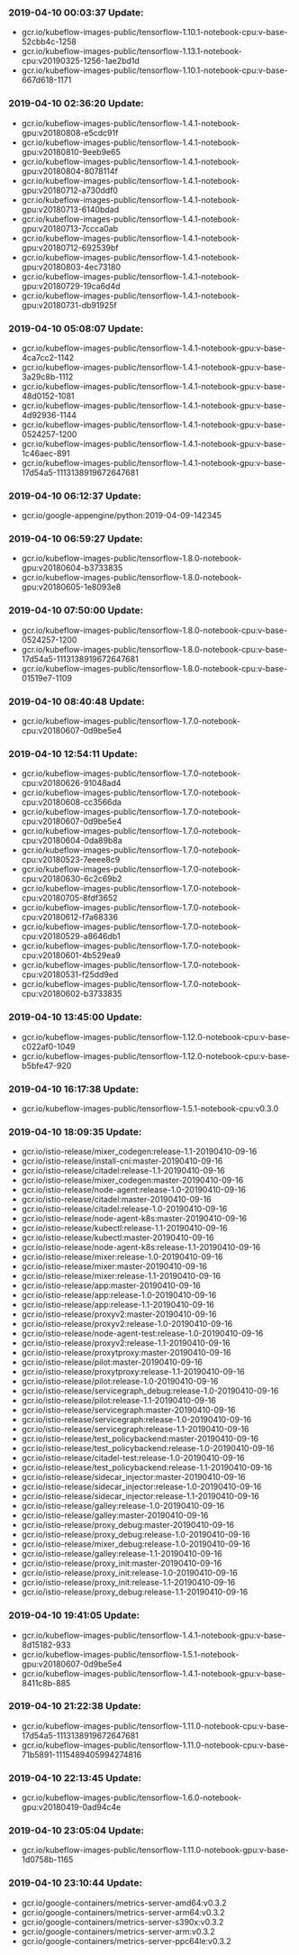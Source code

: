 ### 2019-04-10 00:03:37 Update:

- gcr.io/kubeflow-images-public/tensorflow-1.10.1-notebook-cpu:v-base-52cbb4c-1258
- gcr.io/kubeflow-images-public/tensorflow-1.13.1-notebook-cpu:v20190325-1256-1ae2bd1d
- gcr.io/kubeflow-images-public/tensorflow-1.10.1-notebook-cpu:v-base-667d618-1171
### 2019-04-10 02:36:20 Update:

- gcr.io/kubeflow-images-public/tensorflow-1.4.1-notebook-gpu:v20180808-e5cdc91f
- gcr.io/kubeflow-images-public/tensorflow-1.4.1-notebook-gpu:v20180810-9eeb9e65
- gcr.io/kubeflow-images-public/tensorflow-1.4.1-notebook-gpu:v20180804-8078114f
- gcr.io/kubeflow-images-public/tensorflow-1.4.1-notebook-gpu:v20180712-a730ddf0
- gcr.io/kubeflow-images-public/tensorflow-1.4.1-notebook-gpu:v20180713-6140bdad
- gcr.io/kubeflow-images-public/tensorflow-1.4.1-notebook-gpu:v20180713-7ccca0ab
- gcr.io/kubeflow-images-public/tensorflow-1.4.1-notebook-gpu:v20180712-692539bf
- gcr.io/kubeflow-images-public/tensorflow-1.4.1-notebook-gpu:v20180803-4ec73180
- gcr.io/kubeflow-images-public/tensorflow-1.4.1-notebook-gpu:v20180729-19ca6d4d
- gcr.io/kubeflow-images-public/tensorflow-1.4.1-notebook-gpu:v20180731-db91925f
### 2019-04-10 05:08:07 Update:

- gcr.io/kubeflow-images-public/tensorflow-1.4.1-notebook-gpu:v-base-4ca7cc2-1142
- gcr.io/kubeflow-images-public/tensorflow-1.4.1-notebook-gpu:v-base-3a29c8b-1112
- gcr.io/kubeflow-images-public/tensorflow-1.4.1-notebook-gpu:v-base-48d0152-1081
- gcr.io/kubeflow-images-public/tensorflow-1.4.1-notebook-gpu:v-base-4d92936-1144
- gcr.io/kubeflow-images-public/tensorflow-1.4.1-notebook-gpu:v-base-0524257-1200
- gcr.io/kubeflow-images-public/tensorflow-1.4.1-notebook-gpu:v-base-1c46aec-891
- gcr.io/kubeflow-images-public/tensorflow-1.4.1-notebook-gpu:v-base-17d54a5-1113138919672647681
### 2019-04-10 06:12:37 Update:

- gcr.io/google-appengine/python:2019-04-09-142345
### 2019-04-10 06:59:27 Update:

- gcr.io/kubeflow-images-public/tensorflow-1.8.0-notebook-gpu:v20180604-b3733835
- gcr.io/kubeflow-images-public/tensorflow-1.8.0-notebook-gpu:v20180605-1e8093e8
### 2019-04-10 07:50:00 Update:

- gcr.io/kubeflow-images-public/tensorflow-1.8.0-notebook-cpu:v-base-0524257-1200
- gcr.io/kubeflow-images-public/tensorflow-1.8.0-notebook-cpu:v-base-17d54a5-1113138919672647681
- gcr.io/kubeflow-images-public/tensorflow-1.8.0-notebook-cpu:v-base-01519e7-1109
### 2019-04-10 08:40:48 Update:

- gcr.io/kubeflow-images-public/tensorflow-1.7.0-notebook-cpu:v20180607-0d9be5e4
### 2019-04-10 12:54:11 Update:

- gcr.io/kubeflow-images-public/tensorflow-1.7.0-notebook-cpu:v20180626-91048ad4
- gcr.io/kubeflow-images-public/tensorflow-1.7.0-notebook-cpu:v20180608-cc3566da
- gcr.io/kubeflow-images-public/tensorflow-1.7.0-notebook-cpu:v20180607-0d9be5e4
- gcr.io/kubeflow-images-public/tensorflow-1.7.0-notebook-cpu:v20180604-0da89b8a
- gcr.io/kubeflow-images-public/tensorflow-1.7.0-notebook-cpu:v20180523-7eeee8c9
- gcr.io/kubeflow-images-public/tensorflow-1.7.0-notebook-cpu:v20180630-6c2c69b2
- gcr.io/kubeflow-images-public/tensorflow-1.7.0-notebook-cpu:v20180705-8fdf3652
- gcr.io/kubeflow-images-public/tensorflow-1.7.0-notebook-cpu:v20180612-f7a68336
- gcr.io/kubeflow-images-public/tensorflow-1.7.0-notebook-cpu:v20180529-a8646db1
- gcr.io/kubeflow-images-public/tensorflow-1.7.0-notebook-cpu:v20180601-4b529ea9
- gcr.io/kubeflow-images-public/tensorflow-1.7.0-notebook-cpu:v20180531-f25dd9ed
- gcr.io/kubeflow-images-public/tensorflow-1.7.0-notebook-cpu:v20180602-b3733835
### 2019-04-10 13:45:00 Update:

- gcr.io/kubeflow-images-public/tensorflow-1.12.0-notebook-cpu:v-base-c022af0-1049
- gcr.io/kubeflow-images-public/tensorflow-1.12.0-notebook-cpu:v-base-b5bfe47-920
### 2019-04-10 16:17:38 Update:

- gcr.io/kubeflow-images-public/tensorflow-1.5.1-notebook-cpu:v0.3.0
### 2019-04-10 18:09:35 Update:

- gcr.io/istio-release/mixer_codegen:release-1.1-20190410-09-16
- gcr.io/istio-release/install-cni:master-20190410-09-16
- gcr.io/istio-release/citadel:release-1.1-20190410-09-16
- gcr.io/istio-release/mixer_codegen:master-20190410-09-16
- gcr.io/istio-release/node-agent:release-1.0-20190410-09-16
- gcr.io/istio-release/citadel:master-20190410-09-16
- gcr.io/istio-release/citadel:release-1.0-20190410-09-16
- gcr.io/istio-release/node-agent-k8s:master-20190410-09-16
- gcr.io/istio-release/kubectl:release-1.1-20190410-09-16
- gcr.io/istio-release/kubectl:master-20190410-09-16
- gcr.io/istio-release/node-agent-k8s:release-1.1-20190410-09-16
- gcr.io/istio-release/mixer:release-1.0-20190410-09-16
- gcr.io/istio-release/mixer:master-20190410-09-16
- gcr.io/istio-release/mixer:release-1.1-20190410-09-16
- gcr.io/istio-release/app:master-20190410-09-16
- gcr.io/istio-release/app:release-1.0-20190410-09-16
- gcr.io/istio-release/app:release-1.1-20190410-09-16
- gcr.io/istio-release/proxyv2:master-20190410-09-16
- gcr.io/istio-release/proxyv2:release-1.0-20190410-09-16
- gcr.io/istio-release/node-agent-test:release-1.0-20190410-09-16
- gcr.io/istio-release/proxyv2:release-1.1-20190410-09-16
- gcr.io/istio-release/proxytproxy:master-20190410-09-16
- gcr.io/istio-release/pilot:master-20190410-09-16
- gcr.io/istio-release/proxytproxy:release-1.1-20190410-09-16
- gcr.io/istio-release/pilot:release-1.0-20190410-09-16
- gcr.io/istio-release/servicegraph_debug:release-1.0-20190410-09-16
- gcr.io/istio-release/pilot:release-1.1-20190410-09-16
- gcr.io/istio-release/servicegraph:master-20190410-09-16
- gcr.io/istio-release/servicegraph:release-1.0-20190410-09-16
- gcr.io/istio-release/servicegraph:release-1.1-20190410-09-16
- gcr.io/istio-release/test_policybackend:master-20190410-09-16
- gcr.io/istio-release/test_policybackend:release-1.0-20190410-09-16
- gcr.io/istio-release/citadel-test:release-1.0-20190410-09-16
- gcr.io/istio-release/test_policybackend:release-1.1-20190410-09-16
- gcr.io/istio-release/sidecar_injector:master-20190410-09-16
- gcr.io/istio-release/sidecar_injector:release-1.0-20190410-09-16
- gcr.io/istio-release/sidecar_injector:release-1.1-20190410-09-16
- gcr.io/istio-release/galley:release-1.0-20190410-09-16
- gcr.io/istio-release/galley:master-20190410-09-16
- gcr.io/istio-release/proxy_debug:master-20190410-09-16
- gcr.io/istio-release/proxy_debug:release-1.0-20190410-09-16
- gcr.io/istio-release/mixer_debug:release-1.0-20190410-09-16
- gcr.io/istio-release/galley:release-1.1-20190410-09-16
- gcr.io/istio-release/proxy_init:master-20190410-09-16
- gcr.io/istio-release/proxy_init:release-1.0-20190410-09-16
- gcr.io/istio-release/proxy_init:release-1.1-20190410-09-16
- gcr.io/istio-release/proxy_debug:release-1.1-20190410-09-16
### 2019-04-10 19:41:05 Update:

- gcr.io/kubeflow-images-public/tensorflow-1.4.1-notebook-gpu:v-base-8d15182-933
- gcr.io/kubeflow-images-public/tensorflow-1.5.1-notebook-gpu:v20180607-0d9be5e4
- gcr.io/kubeflow-images-public/tensorflow-1.4.1-notebook-gpu:v-base-8411c8b-885
### 2019-04-10 21:22:38 Update:

- gcr.io/kubeflow-images-public/tensorflow-1.11.0-notebook-cpu:v-base-17d54a5-1113138919672647681
- gcr.io/kubeflow-images-public/tensorflow-1.11.0-notebook-cpu:v-base-71b5891-1115489405994274816
### 2019-04-10 22:13:45 Update:

- gcr.io/kubeflow-images-public/tensorflow-1.6.0-notebook-gpu:v20180419-0ad94c4e
### 2019-04-10 23:05:04 Update:

- gcr.io/kubeflow-images-public/tensorflow-1.11.0-notebook-gpu:v-base-1d0758b-1165
### 2019-04-10 23:10:44 Update:

- gcr.io/google-containers/metrics-server-amd64:v0.3.2
- gcr.io/google-containers/metrics-server-arm64:v0.3.2
- gcr.io/google-containers/metrics-server-s390x:v0.3.2
- gcr.io/google-containers/metrics-server-arm:v0.3.2
- gcr.io/google-containers/metrics-server-ppc64le:v0.3.2
